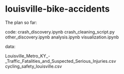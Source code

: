 # louisville-bike-accidents

The plan so far:

code:
crash_discovery.ipynb
crash_cleaning_script.py
other_discovery.ipynb
analysis.ipynb
visualization.ipynb

data:

Louisville_Metro_KY_-_Traffic_Fatalities_and_Suspected_Serious_Injuries.csv
cycling_safety_louisville.csv
